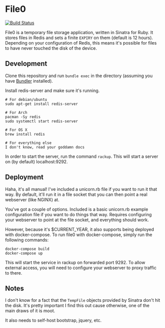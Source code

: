 File0
=====

[![Build Status](https://travis-ci.org/s3krit/file0.svg?branch=master)](https://travis-ci.org/s3krit/file0)

File0 is a temporary file storage application, written in Sinatra for Ruby. It
stores files in Redis and sets a finite `EXPIRY` on them (default is 12 hours).
Depending on your configuration of Redis, this means it's possible for files to
have never touched the disk of the device.

Development
-----------

Clone this repository and run `bundle exec` in the directory (assuming
you have [Bundler](http://bundler.io/) installed). 

Install redis-server and make sure it's running.

```
# For debian/ubuntu
sudo apt-get install redis-server

# For Arch
pacman -Sy redis
sudo systemctl start redis-server

# For OS X
brew install redis

# For everything else
I don't know, read your goddamn docs
```

In order to start the server, run the command `rackup`. This will start a
server on (by default) localhost:9292.

Deployment
----------

Haha, it's all manual! I've included a unicorn.rb file if you want to run it
that way. By default, it'll run it in a file socket that you can then point a
real webserver (like NGINX) at.

You've got a couple of options. Included is a basic unicorn.rb example
configuration file if you want to do things that way. Requires configuring your
webserver to point at the file socket, and everything should work.

However, because it's $CURRENT_YEAR, it also supports being deployed with
docker-compose. To run file0 with docker-compose, simply run the following
commands:

```
docker-compose build
docker-compose up
```

This will start the service in rackup on forwarded port 9292. To allow external
access, you will need to configure your webserver to proxy traffic to there.

Notes
-----

I don't know for a fact that the `TempFile` objects provided by Sinatra don't
hit the disk. It's pretty important I find this out cause otherwise, one of the
main draws of it is moot.

It also needs to self-host bootstrap, jquery, etc.

